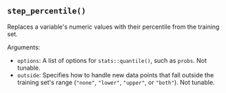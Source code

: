 ## `step_percentile()`

Replaces a variable's numeric values with their percentile from the training set.

Arguments:
* `options`: A list of options for `stats::quantile()`, such as `probs`. Not tunable.
* `outside`: Specifies how to handle new data points that fall outside the training set's range (`"none"`, `"lower"`, `"upper"`, or `"both"`). Not tunable.

